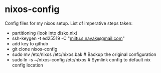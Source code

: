 # nixos-config
Config files for my nixos setup.
List of imperative steps taken:
- partitioning (look into disko.nix)
- ssh-keygen -t ed25519 -C "miltu.s.nayak@gmail.com"
- add key to github
- git clone nixos-config
- sudo mv /etc/nixos /etc/nixos.bak     # Backup the original configuration
- sudo ln -s ~/nixos-config /etc/nixos  # Symlink config to default nix config location
